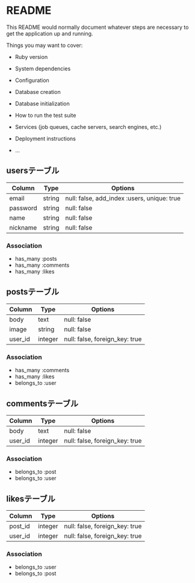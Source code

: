 # README

This README would normally document whatever steps are necessary to get the
application up and running.

Things you may want to cover:

* Ruby version

* System dependencies

* Configuration

* Database creation

* Database initialization

* How to run the test suite

* Services (job queues, cache servers, search engines, etc.)

* Deployment instructions

* ...

## usersテーブル

|Column|Type|Options|
|------|----|-------|
|email|string|null: false, add_index :users, unique: true|
|password|string|null: false|
|name|string|null: false|
|nickname|string|null: false|

### Association
- has_many :posts
- has_many :comments
- has_many :likes


## postsテーブル

|Column|Type|Options|
|------|----|-------|
|body|text|null: false|
|image|string|null: false|
|user_id|integer|null: false, foreign_key: true|

### Association
- has_many :comments
- has_many :likes
- belongs_to :user


## commentsテーブル

|Column|Type|Options|
|------|----|-------|
|body|text|null: false|
|user_id|integer|null: false, foreign_key: true|

### Association
- belongs_to :post
- belongs_to :user


## likesテーブル

|Column|Type|Options|
|------|----|-------|
|post_id|integer|null: false, foreign_key: true|
|user_id|integer|null: false, foreign_key: true|

### Association
- belongs_to :user
- belongs_to :post